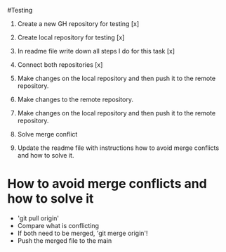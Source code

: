 #Testing

1. Create a new GH repository for testing [x]

2. Create local repository for testing [x]

3. In readme file write down all steps I do for this task [x]

4. Connect both repositories [x]

5. Make changes on the local repository and then push it to the remote repository.

6. Make changes to the remote repository.

7. Make changes on the local repository and then push it to the remote repository.

8. Solve merge conflict

9. Update the readme file with instructions how to avoid merge conflicts and how to solve it.

# How to avoid merge conflicts and how to solve it

- 'git pull origin'
- Compare what is conflicting
- If both need to be merged, 'git merge origin'!
- Push the merged file to the main
